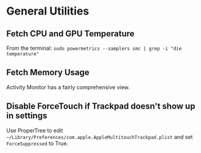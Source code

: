 # General Utilities

## Fetch CPU and GPU Temperature

From the terminal: `sudo powermetrics --samplers smc | grep -i "die temperature"`

## Fetch Memory Usage

Activity Monitor has a fairly comprehensive view.

## Disable ForceTouch if Trackpad doesn't show up in settings

Use ProperTree to edit `~/Library/Preferences/com.apple.AppleMultitouchTrackpad.plist` and set `ForceSuppressed` to True.
